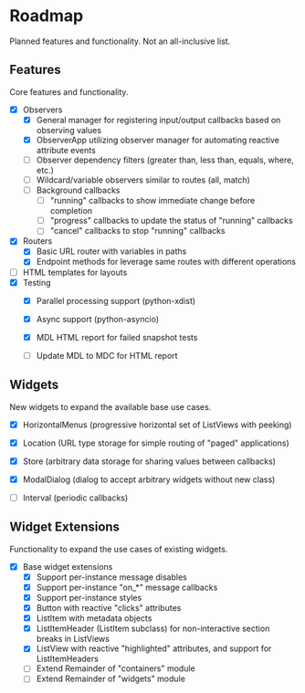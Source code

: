 
# Roadmap

Planned features and functionality. Not an all-inclusive list.


## Features

Core features and functionality.

- [x] Observers
    * [x] General manager for registering input/output callbacks based on observing values
    * [x] ObserverApp utilizing observer manager for automating reactive attribute events
    * [ ] Observer dependency filters (greater than, less than, equals, where, etc.)
    * [ ] Wildcard/variable observers similar to routes (all, match)
    * [ ] Background callbacks
      * [ ] "running" callbacks to show immediate change before completion
      * [ ] "progress" callbacks to update the status of "running" callbacks
      * [ ] "cancel" callbacks to stop "running" callbacks
- [x] Routers
    * [x] Basic URL router with variables in paths
    * [x] Endpoint methods for leverage same routes with different operations
- [ ] HTML templates for layouts
- [x] Testing
    * [x] Parallel processing support (python-xdist)
    * [x] Async support (python-asyncio)
    * [x] MDL HTML report for failed snapshot tests
    * [ ] Update MDL to MDC for HTML report


## Widgets

New widgets to expand the available base use cases.

- [x] HorizontalMenus (progressive horizontal set of ListViews with peeking)
- [x] Location (URL type storage for simple routing of "paged" applications)
- [x] Store (arbitrary data storage for sharing values between callbacks)
- [x] ModalDialog (dialog to accept arbitrary widgets without new class)
- [ ] Interval (periodic callbacks)


## Widget Extensions

Functionality to expand the use cases of existing widgets.

- [x] Base widget extensions
    * [x] Support per-instance message disables
    * [x] Support per-instance "on_*" message callbacks
    * [x] Support per-instance styles
    * [x] Button with reactive "clicks" attributes
    * [x] ListItem with metadata objects
    * [x] ListItemHeader (ListItem subclass) for non-interactive section breaks in ListViews
    * [x] ListView with reactive "highlighted" attributes, and support for ListItemHeaders
    * [ ] Extend Remainder of "containers" module
    * [ ] Extend Remainder of "widgets" module
